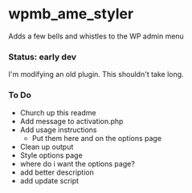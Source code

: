 # wpmb_ame_styler

Adds a few bells and whistles to the WP admin menu

### Status: early dev

I'm modifying an old plugin. This shouldn't take long.

### To Do

- Church up this readme
- Add message to activation.php
- Add usage instructions
  - Put them here and on the options page
- Clean up output
- Style options page
- where do i want the options page?
- add better description
- add update script

